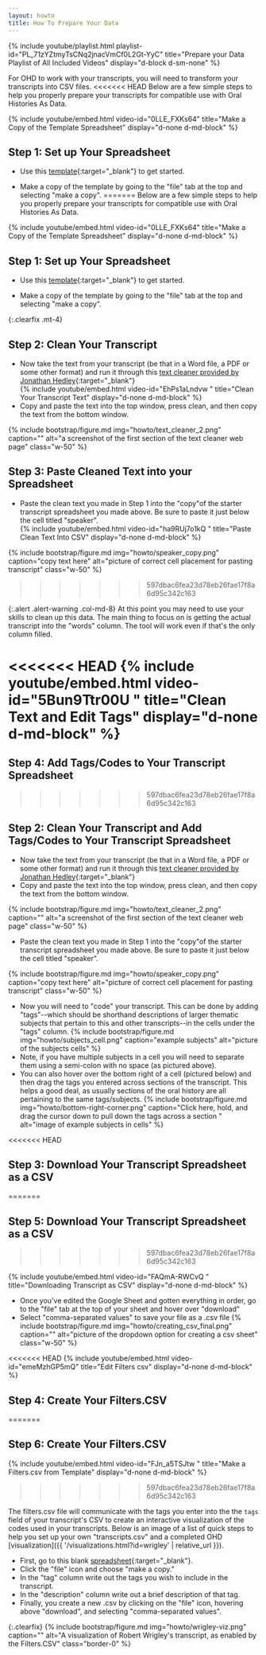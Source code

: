 ```yaml
---
layout: howto
title: How To Prepare Your Data
---
```

{% include youtube/playlist.html playlist-id="PL_71zYZtmyTsCNq2jnacVmCf0L2Gt-YyC" title="Prepare your Data Playlist of All Included Videos" display="d-block d-sm-none" %}

For OHD to work with your transcripts, you will need to transform your transcripts into CSV files.
<<<<<<< HEAD
Below are a few simple steps to help you properly prepare your transcripts for compatible use with Oral Histories As 
Data.  

{% include youtube/embed.html video-id="0LLE_FXKs64" title="Make a Copy of the Template Spreadsheet" display="d-none d-md-block" %}
## Step 1: Set up Your Spreadsheet

- Use this [template](https://docs.google.com/spreadsheets/d/1uWrPMItiP-XOSkm7gyC8b9bl3tpSQRj9zLzS5y8QnW0/edit?usp=sharing){:target="_blank"} to get started. 

- Make a copy of the template by going to the "file" tab at the top and selecting "make a copy". 
=======
Below are a few simple steps to help you properly prepare your transcripts for compatible use with Oral Histories As Data.  

{% include youtube/embed.html video-id="0LLE_FXKs64" title="Make a Copy of the Template Spreadsheet" display="d-none d-md-block" %}
## Step 1: Set up Your Spreadsheet

- Use this [template](https://docs.google.com/spreadsheets/d/1uWrPMItiP-XOSkm7gyC8b9bl3tpSQRj9zLzS5y8QnW0/edit?usp=sharing){:target="_blank"} to get started. 

- Make a copy of the template by going to the "file" tab at the top and selecting "make a copy". 

{:.clearfix .mt-4}
## Step 2: Clean Your Transcript

- Now take the text from your transcript (be that in a Word file, a PDF or some other format) and run it through this [text cleaner provided by Jonathan Hedley](https://jhy.io/tools/convert-word-to-plain-text){:target="_blank"}  
{% include youtube/embed.html  video-id="EhPs1aLndvw " title="Clean Your Transcript Text" display="d-none d-md-block" %}
- Copy and paste the text into the top window, press clean, and then copy the text from the bottom window. 

{% include bootstrap/figure.md img="howto/text_cleaner_2.png" caption="" alt="a screenshot of the first section of the text cleaner web page" class="w-50" %}


## Step 3: Paste Cleaned Text into your Spreadsheet
- Paste the clean text you made in Step 1 into the "copy"of the starter transcript spreadsheet you made above. Be sure to paste it just below the cell titled "speaker".  
{% include youtube/embed.html  video-id="ha9RUj7o1kQ " title="Paste Clean Text Into CSV" display="d-none d-md-block" %}

{% include bootstrap/figure.md img="howto/speaker_copy.png" caption="copy text here" alt="picture of correct cell placement for pasting transcript" class="w-50" %}
>>>>>>> 597dbac6fea23d78eb26fae17f8a6d95c342c163

{:.alert .alert-warning .col-md-8} 
At this point you may need to use your skills to clean up this data. The main thing to focus on is getting the actual transcript into the "words" column. The tool will work even if that's the only column filled. 

<<<<<<< HEAD
{% include youtube/embed.html  video-id="5Bun9Ttr00U " title="Clean Text and Edit Tags" display="d-none d-md-block" %}
=======
## Step 4: Add Tags/Codes to Your Transcript Spreadsheet
>>>>>>> 597dbac6fea23d78eb26fae17f8a6d95c342c163

## Step 2: Clean Your Transcript and Add Tags/Codes to Your Transcript Spreadsheet

- Now take the text from your transcript (be that in a Word file, a PDF or some other format) and run it through this [text cleaner provided by Jonathan Hedley](https://jhy.io/tools/convert-word-to-plain-text){:target="_blank"}  
- Copy and paste the text into the top window, press clean, and then copy the text from the bottom window. 

{% include bootstrap/figure.md img="howto/text_cleaner_2.png" caption="" alt="a screenshot of the first section of the text cleaner web page" class="w-50" %}

- Paste the clean text you made in Step 1 into the "copy"of the starter transcript spreadsheet you made above. Be sure to paste it just below the cell titled "speaker".  

{% include bootstrap/figure.md img="howto/speaker_copy.png" caption="copy text here" alt="picture of correct cell placement for pasting transcript" class="w-50" %}
- Now you will need to "code" your transcript. This can be done by adding "tags"--which should be shorthand descriptions of larger thematic subjects that pertain to this and other transcripts--in the cells under the "tags" column.
{% include bootstrap/figure.md img="howto/subjects_cell.png" caption="example subjects" alt="picture of the subjects cells" %}
- Note, if you have multiple subjects in a cell you will need to separate them using a semi-colon with no space (as pictured above). 
- You can also hover over the bottom right of a cell (pictured below) and then drag the tags you entered across sections of the transcript. This helps a good deal, as usually sections of the oral history are all pertaining to the same tags/subjects. 
{% include bootstrap/figure.md img="howto/bottom-right-corner.png" caption="Click here, hold, and drag the cursor down to pull down the tags across a section " alt="image of example subjects in cells" %}


<<<<<<< HEAD
## Step 3: Download Your Transcript Spreadsheet as a CSV
=======
## Step 5: Download Your Transcript Spreadsheet as a CSV
>>>>>>> 597dbac6fea23d78eb26fae17f8a6d95c342c163

{% include youtube/embed.html  video-id="FAQmA-RWCvQ " title="Downloading Transcript as CSV" display="d-none d-md-block" %}
- Once you've edited the Google Sheet and gotten everything in order, go to the "file" tab at the top of your sheet and hover over "download"
- Select "comma-separated values"  to save your file as a .csv file
{% include bootstrap/figure.md img="howto/creating_csv_final.png" caption="" alt="picture of the dropdown option for creating a csv sheet" class="w-50" %}

<<<<<<< HEAD
{% include youtube/embed.html  video-id="emeMzhGP5mQ" title="Edit Filters csv" display="d-none d-md-block" %}
## Step 4: Create Your Filters.CSV 
=======

## Step 6: Create Your Filters.CSV 
{% include youtube/embed.html  video-id="FJn_a5TSJtw " title="Make a Filters.csv from Template" display="d-none d-md-block" %}
>>>>>>> 597dbac6fea23d78eb26fae17f8a6d95c342c163

The filters.csv file will communicate with the tags you enter into the the `tags` field of your transcript's CSV to create an interactive visualization of the codes used in your transcripts.  Below is an image of a list of quick steps to help you set up your own "transcripts.csv" and a completed OHD [visualization]({{ '/visualizations.html?id=wrigley' | relative_url }}). 

- First, go to this blank [spreadsheet](https://docs.google.com/spreadsheets/d/1qPU-7LFZrIWcLiHuTqnlbnRD1869SJalJ5OCL7tGtzE/edit#gid=0){:target="_blank"}. 
- Click the "file" icon and choose "make a copy." 
- In the "tag" column write out the tags you wish to include in the transcript.
- In the "description" column write out a brief description of that tag. 
- Finally, you create a new .csv by clicking on the "file" icon, hovering above "download", and selecting "comma-separated values". 

{:.clearfix}
{% include bootstrap/figure.md img="howto/wrigley-viz.png" caption="" alt="A visualization of Robert Wrigley's transcript, as enabled by the Filters.CSV" class="border-0" %}

